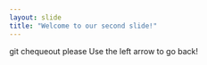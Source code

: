 ```yaml
---
layout: slide
title: "Welcome to our second slide!"
---
```

git chequeout please
Use the left arrow to go back!